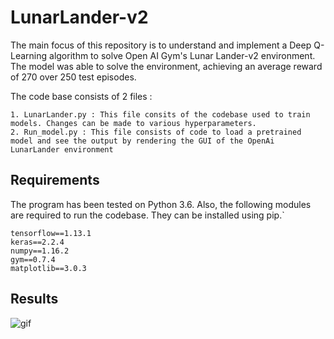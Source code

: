 # LunarLander-v2

The main focus of this repository is to understand and implement a
Deep Q-Learning algorithm to solve Open AI Gym's Lunar Lander-v2
environment. The model was able to solve the environment,
achieving an average reward of 270 over 250 test episodes.

The code base consists of 2 files :

```
1. LunarLander.py : This file consits of the codebase used to train models. Changes can be made to various hyperparameters. 
2. Run_model.py : This file consists of code to load a pretrained model and see the output by rendering the GUI of the OpenAi LunarLander environment
```

## Requirements 
The program has been tested on Python 3.6. Also, the following modules are required to run the codebase. They can be installed using pip.`  
  
```
tensorflow==1.13.1
keras==2.2.4
numpy==1.16.2
gym==0.7.4
matplotlib==3.0.3
```

## Results 

![gif](https://user-images.githubusercontent.com/48079888/93164280-23663300-f6e7-11ea-8cf9-e049d887a4ca.gif)
